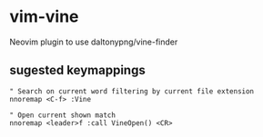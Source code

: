 # vim-vine

Neovim plugin to use daltonypng/vine-finder

## sugested keymappings

```
" Search on current word filtering by current file extension
nnoremap <C-f> :Vine

" Open current shown match
nnoremap <leader>f :call VineOpen() <CR>
```

